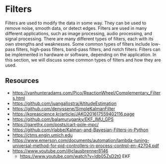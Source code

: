 # Filters

Filters are used to modify the data in some way. They can be used to remove noise, smooth data, or detect edges. Filters are used in many different applications, such as image processing, audio processing, and signal processing. There are many different types of filters, each with its own strengths and weaknesses. Some common types of filters include low-pass filters, high-pass filters, band-pass filters, and notch filters. Filters can be implemented in hardware or software, depending on the application. In this section, we will discuss some common types of filters and how they are used.

<!-- ## Low-Pass Filter -->

## Resources

- <https://vanhunteradams.com/Pico/ReactionWheel/Complementary_Filters.html>
- <https://github.com/juangallostra/AltitudeEstimation>
- <https://github.com/denyssene/SimpleKalmanFilter>
- <https://koreascience.kr/article/JAKO201617559402116.page>
- <https://github.com/balamuruganky/EKF_IMU_GPS>
- <https://garethx.com/posts/cart-pole-mpc/>
- <https://github.com/rlabbe/Kalman-and-Bayesian-Filters-in-Python>
- <https://ctms.engin.umich.edu>
- <https://www.emerson.com/documents/automation/lambda-tuning-universal-method-for-pid-controllers-in-process-control-en-42704.pdf>
- <https://www.youtube.com/@clausbrenner8146>
  - <https://www.youtube.com/watch?v=Idb05ZsD2t0> EKF

